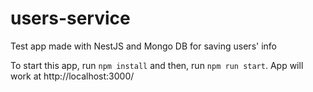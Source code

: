 # users-service
Test app made with NestJS and Mongo DB for saving users' info

To start this app, run ``` npm install ``` and then, run ``` npm run start ```. App will work at http://localhost:3000/
